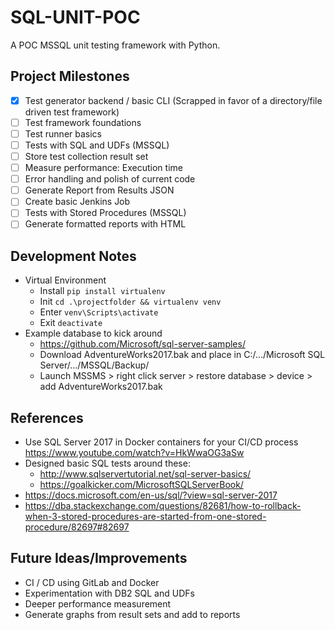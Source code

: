 # SQL-UNIT-POC

A POC MSSQL unit testing framework with Python.


## Project Milestones
- [x] Test generator backend / basic CLI (Scrapped in favor of a directory/file driven test framework)
- [ ] Test framework foundations
- [ ] Test runner basics
- [ ] Tests with SQL and UDFs (MSSQL)
- [ ] Store test collection result set
- [ ] Measure performance: Execution time
- [ ] Error handling and polish of current code
- [ ] Generate Report from Results JSON
- [ ] Create basic Jenkins Job
- [ ] Tests with Stored Procedures (MSSQL)
- [ ] Generate formatted reports with HTML 

## Development Notes
* Virtual Environment
  * Install ```pip install virtualenv```
  * Init ```cd .\projectfolder && virtualenv venv```
  * Enter ```venv\Scripts\activate```
  * Exit ```deactivate```
* Example database to kick around
  * https://github.com/Microsoft/sql-server-samples/
  * Download AdventureWorks2017.bak and place in C:/.../Microsoft SQL Server/.../MSSQL/Backup/
  * Launch MSSMS > right click server > restore database > device > add AdventureWorks2017.bak

## References
* Use SQL Server 2017 in Docker containers for your CI/CD process https://www.youtube.com/watch?v=HkWwaOG3aSw
* Designed basic SQL tests around these:
  * http://www.sqlservertutorial.net/sql-server-basics/
  * https://goalkicker.com/MicrosoftSQLServerBook/
* https://docs.microsoft.com/en-us/sql/?view=sql-server-2017
* https://dba.stackexchange.com/questions/82681/how-to-rollback-when-3-stored-procedures-are-started-from-one-stored-procedure/82697#82697

## Future Ideas/Improvements
* CI / CD using GitLab and Docker
* Experimentation with DB2 SQL and UDFs
* Deeper performance measurement
* Generate graphs from result sets and add to reports